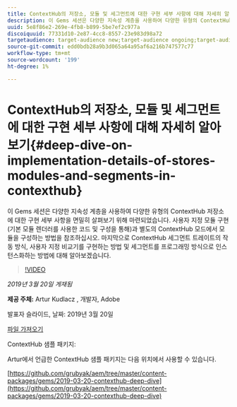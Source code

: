 ```yaml
---
title: ContextHub의 저장소, 모듈 및 세그먼트에 대한 구현 세부 사항에 대해 자세히 알아보기
description: 이 Gems 세션은 다양한 지속성 계층을 사용하여 다양한 유형의 ContextHub 저장소에 대한 구현 세부 사항을 면밀히 살펴보기 위해 마련되었습니다. 사용자 지정 모듈 구현(기본 모듈 렌더러를 사용한 코드 및 구성을 통해)과 별도의 ContextHub 모드에서 모듈을 구성하는 방법을 참조하십시오. 마지막으로 ContextHub 세그먼트 트레이트의 작동 방식, 사용자 지정 비교기를 구현하는 방법 및 세그먼트를 프로그래밍 방식으로 인스턴스화하는 방법에 대해 알아보겠습니다.
uuid: 5e8f86e2-269e-4fb8-b899-5be7ef2c977a
discoiquuid: 77331d10-2e87-4cc8-8557-23e983d98a72
targetaudience: target-audience new;target-audience ongoing;target-audience upgrader
source-git-commit: edd0bdb28a9b3d065a64a95af6a216b747577c77
workflow-type: tm+mt
source-wordcount: '199'
ht-degree: 1%

---
```


# ContextHub의 저장소, 모듈 및 세그먼트에 대한 구현 세부 사항에 대해 자세히 알아보기{#deep-dive-on-implementation-details-of-stores-modules-and-segments-in-contexthub}

이 Gems 세션은 다양한 지속성 계층을 사용하여 다양한 유형의 ContextHub 저장소에 대한 구현 세부 사항을 면밀히 살펴보기 위해 마련되었습니다. 사용자 지정 모듈 구현(기본 모듈 렌더러를 사용한 코드 및 구성을 통해)과 별도의 ContextHub 모드에서 모듈을 구성하는 방법을 참조하십시오. 마지막으로 ContextHub 세그먼트 트레이트의 작동 방식, 사용자 지정 비교기를 구현하는 방법 및 세그먼트를 프로그래밍 방식으로 인스턴스화하는 방법에 대해 알아보겠습니다.

>[!VIDEO](https://video.tv.adobe.com/v/27010/?quality=9)

*2019년 3월 20일 게재됨*

**제공 주체:** Artur Kudlacz , 개발자, Adobe

발표자 슬라이드, 날짜: 2019년 3월 20일

[파일 가져오기](assets/aem-gems-contexthubdeepdive-03202019.pdf)

ContextHub 샘플 패키지:

Artur에서 언급한 ContextHub 샘플 패키지는 다음 위치에서 사용할 수 있습니다.

[https://github.com/grubyak/aem/tree/master/content-packages/gems/2019-03-20-contexthub-deep-dive](https://github.com/grubyak/aem/tree/master/content-packages/gems/2019-03-20-contexthub-deep-dive)
